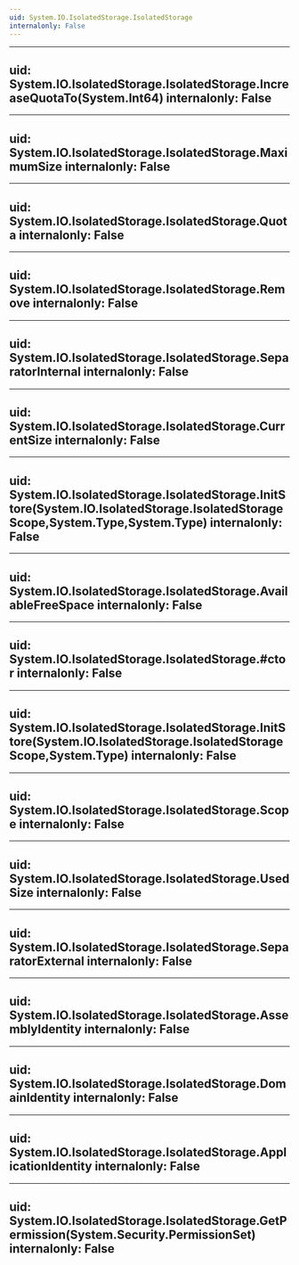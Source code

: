 ```yaml
---
uid: System.IO.IsolatedStorage.IsolatedStorage
internalonly: False
---
```


---
uid: System.IO.IsolatedStorage.IsolatedStorage.IncreaseQuotaTo(System.Int64)
internalonly: False
---

---
uid: System.IO.IsolatedStorage.IsolatedStorage.MaximumSize
internalonly: False
---

---
uid: System.IO.IsolatedStorage.IsolatedStorage.Quota
internalonly: False
---

---
uid: System.IO.IsolatedStorage.IsolatedStorage.Remove
internalonly: False
---

---
uid: System.IO.IsolatedStorage.IsolatedStorage.SeparatorInternal
internalonly: False
---

---
uid: System.IO.IsolatedStorage.IsolatedStorage.CurrentSize
internalonly: False
---

---
uid: System.IO.IsolatedStorage.IsolatedStorage.InitStore(System.IO.IsolatedStorage.IsolatedStorageScope,System.Type,System.Type)
internalonly: False
---

---
uid: System.IO.IsolatedStorage.IsolatedStorage.AvailableFreeSpace
internalonly: False
---

---
uid: System.IO.IsolatedStorage.IsolatedStorage.#ctor
internalonly: False
---

---
uid: System.IO.IsolatedStorage.IsolatedStorage.InitStore(System.IO.IsolatedStorage.IsolatedStorageScope,System.Type)
internalonly: False
---

---
uid: System.IO.IsolatedStorage.IsolatedStorage.Scope
internalonly: False
---

---
uid: System.IO.IsolatedStorage.IsolatedStorage.UsedSize
internalonly: False
---

---
uid: System.IO.IsolatedStorage.IsolatedStorage.SeparatorExternal
internalonly: False
---

---
uid: System.IO.IsolatedStorage.IsolatedStorage.AssemblyIdentity
internalonly: False
---

---
uid: System.IO.IsolatedStorage.IsolatedStorage.DomainIdentity
internalonly: False
---

---
uid: System.IO.IsolatedStorage.IsolatedStorage.ApplicationIdentity
internalonly: False
---

---
uid: System.IO.IsolatedStorage.IsolatedStorage.GetPermission(System.Security.PermissionSet)
internalonly: False
---
